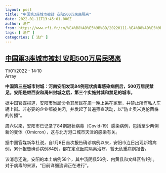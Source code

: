 ```yaml
---
layout: post
title: "中国第3座城市被封 安阳500万居民隔离"
date: 2022-01-11T13:45:01.000Z
author: 法广
from: https://www.rfi.fr/cn/%E4%B8%AD%E5%9B%BD/20220111-%E4%B8%AD%E5%9B%BD%E7%AC%AC3%E5%BA%A7%E5%9F%8E%E5%B8%82%E8%A2%AB%E5%B0%81-%E5%AE%89%E9%98%B3500%E4%B8%87%E5%B1%85%E6%B0%91%E9%9A%94%E7%A6%BB
tags: [ 法广 ]
categories: [ 法广 ]
---
```

<!--1641908701000-->
[中国第3座城市被封 安阳500万居民隔离](https://www.rfi.fr/cn/%E4%B8%AD%E5%9B%BD/20220111-%E4%B8%AD%E5%9B%BD%E7%AC%AC3%E5%BA%A7%E5%9F%8E%E5%B8%82%E8%A2%AB%E5%B0%81-%E5%AE%89%E9%98%B3500%E4%B8%87%E5%B1%85%E6%B0%91%E9%9A%94%E7%A6%BB)
------

<div>
<div>11/01/2022 - 14:10</div>Array<p><strong>                    中国第三座城市封城：河南安阳发现84例冠状病毒感染病例后，500万居民禁足。安阳是继西安和禹州封城之后，第三个实施封城和禁足的城市。                </strong></p><div >                    <p>据中国官媒报道，安阳市当局命令其居民在周一晚上呆在家里，并禁止所有私人车辆上街。非必要的企业都被关闭，并发起了普遍筛查活动，以"防止奥米克伦菌株的传播"。</p><p>周六以来，安阳市已记录了84例冠状病毒（Covid-19）感染病例，包括至少两例新的变体（Omicron），这与北方港口城市天津的感染有关。</p><p>据中国官媒新华社说，自1月8日首次报告确诊病例以来，安阳市连日出现新增病例，累计报告确诊病例84例，都在定点医院隔离治疗，暂无危重病例报告。</p><p>该消息还说，安阳的本土病例58个，其中汤阴县56例、内黄县和文峰区各1例 。对于病毒的来源，“目前详细流调正在进行”。</p>                                            <div data-selfpromo-newsletter>    </div>    <div data-selfpromo-app>    </div>                </div>
</div>
